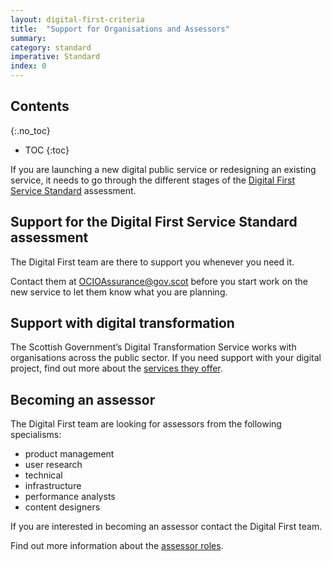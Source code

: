 ```yaml
---
layout: digital-first-criteria
title:  "Support for Organisations and Assessors"
summary:
category: standard
imperative: Standard
index: 0
---
```


## Contents
{:.no_toc}
* TOC
{:toc}
<!--TOC max3-->

If you are launching a new digital public service or redesigning an existing service, it needs to go through the different stages of the [Digital First Service Standard](/standards/digital-first/) assessment.

## Support for the Digital First Service Standard assessment

The Digital First team are there to support you whenever you need it.

Contact them at <a href="mailto:OCIOAssurance@gov.scot">OCIOAssurance@gov.scot</a> before you start work on the new service to let them know what you are planning.

## Support with digital transformation

The Scottish Government’s Digital Transformation Service works with organisations across the public sector. If you need support with your digital project, find out more about the [services they offer](/services/digital-transformation-service/).

## Becoming an assessor

The Digital First team are looking for assessors from the following specialisms:

* product management
* user research
* technical
* infrastructure
* performance analysts
* content designers

If you are interested in becoming an assessor contact the Digital First team.

Find out more information about the [assessor roles](/assessments/assessment-panel-roles).

